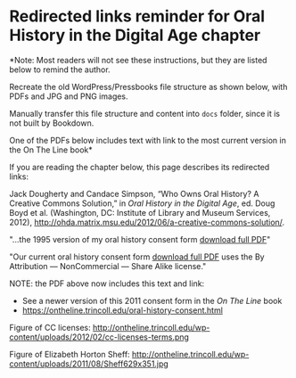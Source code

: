# Redirected links reminder for Oral History in the Digital Age chapter

*Note: Most readers will not see these instructions, but they are listed below to remind the author.

Recreate the old WordPress/Pressbooks file structure as shown below, with PDFs and JPG and PNG images.

Manually transfer this file structure and content into `docs` folder, since it is not built by Bookdown.

One of the PDFs below includes text with link to the most current version in the On The Line book*


If you are reading the chapter below, this page describes its redirected links:

Jack Dougherty and Candace Simpson, “Who Owns Oral History? A Creative Commons Solution,” in *Oral History in the Digital Age*, ed. Doug Boyd et al. (Washington, DC: Institute of Library and Museum Services, 2012), <http://ohda.matrix.msu.edu/2012/06/a-creative-commons-solution/>.


"...the 1995 version of my oral history consent form [download full PDF](http://ontheline.trincoll.edu/wp-content/uploads/2012/02/MTOS_interviewconsent1995.pdf)"

"Our current oral history consent form [download full PDF](http://ontheline.trincoll.edu/wp-content/uploads/2012/04/CSSConsent2011.pdf) uses the By Attribution — NonCommercial — Share Alike license."

NOTE: the PDF above now includes this text and link:
- See a newer version of this 2011 consent form in the *On The Line* book
- https://ontheline.trincoll.edu/oral-history-consent.html

Figure of CC licenses: http://ontheline.trincoll.edu/wp-content/uploads/2012/02/cc-licenses-terms.png

Figure of Elizabeth Horton Sheff: http://ontheline.trincoll.edu/wp-content/uploads/2011/08/Sheff629x351.jpg
